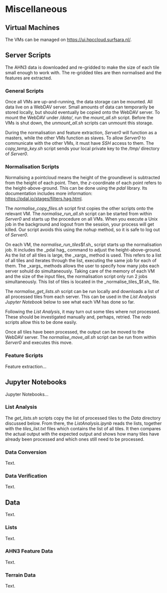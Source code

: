 # Miscellaneous

## Virtual Machines

The VMs can be managed on https://ui.hpccloud.surfsara.nl/.

## Server Scripts

The AHN3 data is downloaded and re-gridded to make the size of each tile small enough to work with. The re-gridded tiles are then normalised and the features are extracted.

### General Scripts

Once all VMs are up-and-running, the data storage can be mounted. All data live on a WebDAV server. Small amounts of data can temporarily be stored locally, but should eventually be copied onto the WebDAV server. To mount the WebDAV under _/data/_, run the _mount_all.sh_ script. Before the VMs is shut down, the _unmount_all.sh_ scripts can unmount this storage.

During the normalisation and feature extraction, _Server0_ will function as a masters, while the other VMs function as slaves. To allow _Server0_ to communicate with the other VMs, it must have _SSH_ access to them. The _copy_temp_key.sh_ script sends your local private key to the _/tmp/_ directory of _Server0_.

### Normalisation Scripts

Normalising a pointcloud means the height of the groundlevel is subtracted from the height of each point. Then, the _z_-coordinate of each point refers to the height-above-ground. This can be done using the _pdal_ library. Its documentation includes more information: https://pdal.io/stages/filters.hag.html.

The _normalise_copy_files.sh_ script first copies the other scripts onto the relevant VM. The _normalise_run_all.sh_ script can be started from within _Server0_ and starts up the procedure on all VMs. When you execute a Unix job in the background and logout from the session, your process will get killed. Our script avoids this using the _nohup_ method, so it is safe to log out of _Server0_.

On each VM, the _normalise_run_tiles_$f.sh_ script starts up the normalisation job. It includes the _pdal hag_ command to adjust the height-above-ground. As the list of all tiles is large, the _xargs_ method is used. This refers to a list of all tiles and iterates through the list, executing the same job for each of them. The _xargs_ methods allows the user to specify how many jobs each server sohuld do simultaneously. Taking care of the memory of each VM and the size of the input files, the normalisation script only run 2 jobs simultaneously. This list of tiles is located in the _normalise_tiles_$f.sh_ file.

The _normalise_get_lists.sh_ script can be run locally and downloads a list of all processed tiles from each server. This can be used in the _List Analysis Jupyter Notebook_ below to see what each VM has done so far.

Following the _List Analysis_, it may turn out some tiles where not processed. These should be investigated manually and, perhaps, retried. The _redo_ scripts allow this to be done easily.

Once all tiles have been processed, the output can be moved to the WebDAV server. The _normalise_move_all.sh_ script can be run from within _Server0_ and executes this move.

### Feature Scripts

Feature extraction...

## Jupyter Notebooks

Jupyter Notebooks...

### List Analysis

The _get_lists.sh_ scripts copy the list of processed tiles to the _Data_ directory discussed below. From there, the _ListAnalysis.ipynb_ reads the lists, together with the _tiles_list.txt_ files which contains the list of all tiles. It then compares the actual output with the expected output and shows how many tiles have already been processed and which ones still need to be processed.

### Data Conversion

Text.

### Data Verification

Text.

## Data

Text.

### Lists

Text.

### AHN3 Feature Data

Text.

### Terrain Data

Text.